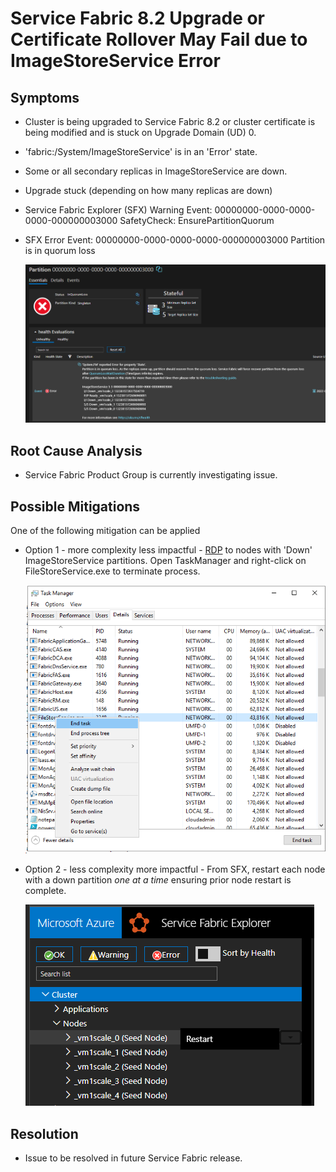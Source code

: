 # Service Fabric 8.2 Upgrade or Certificate Rollover May Fail due to ImageStoreService Error

## Symptoms

- Cluster is being upgraded to Service Fabric 8.2 or cluster certificate is being modified and is stuck on Upgrade Domain (UD) 0.
- 'fabric:/System/ImageStoreService' is in an 'Error' state.
- Some or all secondary replicas in ImageStoreService are down.
- Upgrade stuck (depending on how many replicas are down)
- Service Fabric Explorer (SFX) Warning Event: 00000000-0000-0000-0000-000000003000 SafetyCheck: EnsurePartitionQuorum
- SFX Error Event: 00000000-0000-0000-0000-000000003000 Partition is in quorum loss  

  ![](../media/sfx-imagestore-quorum-loss.png)


## Root Cause Analysis

- Service Fabric Product Group is currently investigating issue.

## Possible Mitigations

One of the following mitigation can be applied

- Option 1 - more complexity less impactful - [RDP](https://docs.microsoft.com/azure/service-fabric/service-fabric-cluster-remote-connect-to-azure-cluster-node) to nodes with 'Down' ImageStoreService partitions. Open TaskManager and right-click on FileStoreService.exe to terminate process.  

    ![](../media/task-manager-filestoreservice-terminate.png)
- Option 2 - less complexity more impactful - From SFX, restart each node with a down partition *one at a time* ensuring prior node restart is complete.  

    ![](../media/sfx-node-restart.png)


## Resolution

- Issue to be resolved in future Service Fabric release.